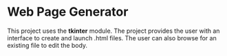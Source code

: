 # Web Page Generator

<p>This project uses the <strong>tkinter</strong> module. The project provides the user with an interface to create and launch .html files. The user can also browse for an existing file to edit the body.</p>

